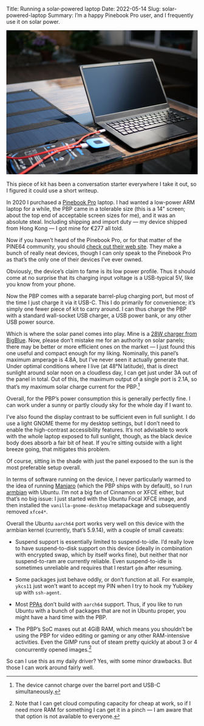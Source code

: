 Title: Running a solar-powered laptop
Date: 2022-05-14
Slug: solar-powered-laptop
Summary: I’m a happy Pinebook Pro user, and I frequently use it on solar power.

![Pinebook Pro laptop sitting on a table, outside, connected to a solar charging panel](/images/pinebookpro.jpg)

This piece of kit has been a conversation starter everywhere I take it
out, so I figured it could use a short writeup.

In 2020 I purchased a [Pinebook
Pro](https://www.pine64.org/pinebook-pro/) laptop. I had wanted a
low-power ARM laptop for a while, the PBP came in a tolerable size
(this is a 14" screen; about the top end of acceptable screen sizes
for me), and it was an absolute steal. Including shipping and import
duty — my device shipped from Hong Kong — I got mine for €277 all
told.

Now if you haven’t heard of the Pinebook Pro, or for that matter of
the PINE64 community, you should [check out their web
site](https://www.pine64.org/). They make a bunch of really neat
devices, though I can only speak to the Pinebook Pro as that’s the
only one of their devices I’ve ever owned.

Obviously, the device’s claim to fame is its low power profile. Thus
it should come at no surprise that its charging input voltage is a
USB-typical 5V, like you know from your phone.

Now the PBP comes with a separate barrel-plug charging port, but most
of the time I just charge it via it USB-C. This I do primarily for
convenience; it’s simply one fewer piece of kit to carry around. I can
thus charge the PBP with a standard wall-socket USB charger, a
USB power bank, or any other USB power source.

Which is where the solar panel comes into play. Mine is a [28W charger
from BigBlue](http://www.ibigblue.com/product/detail/?id=17). Now,
please don’t mistake me for an authority on solar panels; there may be
better or more efficient ones on the market — I just found this one
useful and compact enough for my liking. Nominally, this panel’s
maximum amperage is 4.8A, but I’ve never seen it actually generate
that. Under optimal conditions where I live (at 48°N latitude), that
is direct sunlight around solar noon on a cloudless day, I can get
just under 3A out of the panel in total. Out of this, the maximum
output of a single port is 2.1A, so that’s my maximum solar charge
current for the PBP.[^charge]

[^charge]: The device cannot charge over the barrel port and USB-C
    simultaneously.

Overall, for the PBP’s power consumption this is generally perfectly
fine. I can work under a sunny or partly cloudy sky for the whole day
if I want to.

I’ve also found the display contrast to be sufficient even in full
sunlight. I do use a light GNOME theme for my desktop settings, but I
don’t need to enable the high-contrast accessibility features. It’s
not advisable to work with the whole laptop exposed to full sunlight,
though, as the black device body does absorb a fair bit of heat. If
you’re sitting outside with a light breeze going, that mitigates this
problem.

Of course, sitting in the shade with just the panel exposed to the sun
is the most preferable setup overall.

In terms of software running on the device, I never particularly
warmed to the idea of running [Manjaro](https://manjaro.org/) (which
the PBP ships with by default), so I run
[armbian](https://www.armbian.com/pinebook-pro/) with Ubuntu. I’m not
a big fan of Cinnamon or XFCE either, but that’s no big issue: I just
started with the Ubuntu Focal XFCE image, and then installed the
`vanilla-gnome-desktop` metapackage and subsequently removed `xfce4*`.

Overall the Ubuntu `aarch64` port works very well on this device with
the armbian kernel (currently, that’s 5.9.14), with a couple of small
caveats:

* Suspend support is essentially limited to suspend-to-idle. I’d
  really love to have suspend-to-disk support on this device (ideally
  in combination with encrypted swap, which by itself works fine), but
  neither that nor suspend-to-ram are currently reliable. Even
  suspend-to-idle is sometimes unreliable and requires that I restart
  `gdm` after resuming.

* Some packages just behave oddly, or don’t function at all. For
  example, `ykcs11` just won’t want to accept my PIN when I try to
  hook my Yubikey up with `ssh-agent`.

* Most [PPAs](https://launchpad.net/ubuntu/+ppas) don’t build with
  `aarch64` support. Thus, if you like to run Ubuntu with a bunch of
  packages that are not in Ubuntu proper, you might have a hard time
  with the PBP.

* The PBP’s SoC maxes out at 4GiB RAM, which means you shouldn’t be
  using the PBP for video editing or gaming or any other RAM-intensive
  activities. Even the GIMP runs out of steam pretty quickly at about
  3 or 4 concurrently opened images.[^ram]

[^ram]: Note that I can get cloud computing capacity for cheap at work, so
    if I need more RAM for something I can get it in a pinch — I am
    aware that that option is not available to everyone.

So can I use this as my daily driver? Yes, with some minor drawbacks.
But those I can work around fairly well.
